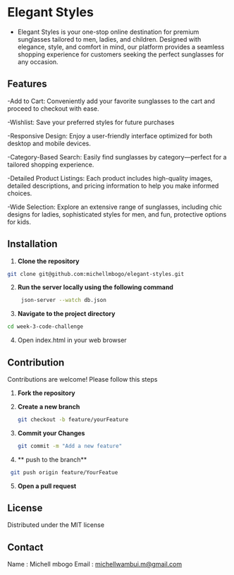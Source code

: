 # Elegant Styles
- Elegant Styles is your one-stop online destination for premium sunglasses tailored to men, ladies, and children. Designed with elegance, style, and comfort in mind, our platform provides a seamless shopping experience for customers seeking the perfect sunglasses for any occasion.

## Features
-Add to Cart: Conveniently add your favorite sunglasses to the cart and proceed to checkout with ease.

-Wishlist: Save your preferred styles for future purchases

-Responsive Design: Enjoy a user-friendly interface optimized for both desktop and mobile devices.

-Category-Based Search: Easily find sunglasses by category—perfect for a tailored shopping experience.

-Detailed Product Listings: Each product includes high-quality images, detailed descriptions, and pricing information to help you make informed choices.

-Wide Selection: Explore an extensive range of sunglasses, including chic designs for ladies, sophisticated styles for men, and fun, protective options for kids.

## Installation
1. **Clone the repository**
~~~bash
git clone git@github.com:michellmbogo/elegant-styles.git
~~~
2. **Run the server locally using the following command**
   ~~~bash
    json-server --watch db.json
   ~~~
3. **Navigate to the project directory**
~~~bash
cd week-3-code-challenge
~~~
4. Open index.html in your web browser

## Contribution
Contributions are welcome! Please follow this steps
1. **Fork the repository**

2. **Create a new branch**
   ~~~bash
   git checkout -b feature/yourFeature
   ~~~
3. **Commit your Changes**
   ~~~bash
   git commit -m "Add a new feature"
   ~~~
4. ** push to the branch**
  ~~~bash
   git push origin feature/YourFeatue
   ~~~
5. **Open a pull request**

## License

Distributed under the MIT license

## Contact

Name : Michell mbogo
Email : michellwambui.m@gmail.com


